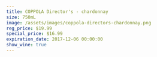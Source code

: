 ```yaml
---
title: COPPOLA Director's - chardonnay
size: 750mL
image: /assets/images/coppola-directors-chardonnay.png
reg_price: $19.99
special_price: $16.99
expiration_date: 2017-12-06 00:00:00
show_wine: true
---
```



